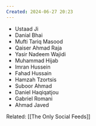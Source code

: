```yaml
---
Created: 2024-06-27 20:23
---
```

- Ustaad Ji
- Danial Bhai 
- Mufti Tariq Masood
- Qaiser Ahmad Raja
- Yasir Nadeem Wajidi
- Muhammad Hijab
- Imran Hussein
- Fahad Hussain
- Hamzah Tzortsis
- Suboor Ahmad
- Daniel Haqiqatjou
- Gabriel Romani
- Ahmad Javed

Related: [[The Only Social Feeds]]
